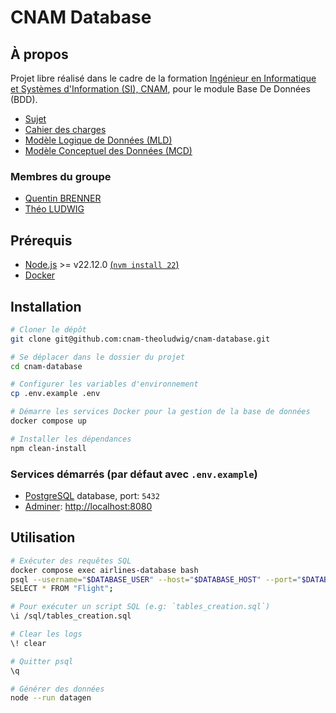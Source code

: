 # CNAM Database

## À propos

Projet libre réalisé dans le cadre de la formation [Ingénieur en Informatique et Systèmes d'Information (SI), CNAM](https://www.itii-alsace.fr/formations/informatique-et-systemes-dinformation-le-cnam/), pour le module Base De Données (BDD).

- [Sujet](./docs/sujet.md)
- [Cahier des charges](./docs/cahier_des_charges.md)
- [Modèle Logique de Données (MLD)](./docs/MLD.md)
- [Modèle Conceptuel des Données (MCD)](./docs/MCD.puml)

### Membres du groupe

- [Quentin BRENNER](https://github.com/OneLiberty)
- [Théo LUDWIG](https://gitlab.com/theoludwig)

## Prérequis

- [Node.js](https://nodejs.org/) >= v22.12.0 [(`nvm install 22`)](https://nvm.sh)
- [Docker](https://www.docker.com/)

## Installation

```sh
# Cloner le dépôt
git clone git@github.com:cnam-theoludwig/cnam-database.git

# Se déplacer dans le dossier du projet
cd cnam-database

# Configurer les variables d'environnement
cp .env.example .env

# Démarre les services Docker pour la gestion de la base de données
docker compose up

# Installer les dépendances
npm clean-install
```

### Services démarrés (par défaut avec `.env.example`)

- [PostgreSQL](https://www.postgresql.org/) database, port: `5432`
- [Adminer](https://www.adminer.org/): <http://localhost:8080>

## Utilisation

```sh
# Exécuter des requêtes SQL
docker compose exec airlines-database bash
psql --username="$DATABASE_USER" --host="$DATABASE_HOST" --port="$DATABASE_PORT" --dbname="$DATABASE_NAME"
SELECT * FROM "Flight";

# Pour exécuter un script SQL (e.g: `tables_creation.sql`)
\i /sql/tables_creation.sql

# Clear les logs
\! clear

# Quitter psql
\q

# Générer des données
node --run datagen
```
